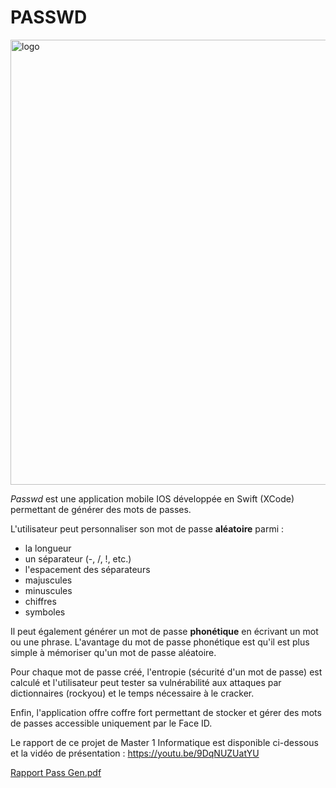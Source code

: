 # PASSWD 
<img width="716" height="712" alt="logo" src="https://github.com/user-attachments/assets/85eebf9a-adcd-4721-9ed8-52b59d99769b" />

*Passwd* est une application mobile IOS développée en Swift (XCode) permettant de générer des mots de passes. 

L'utilisateur peut personnaliser son mot de passe **aléatoire** parmi : 
- la longueur
- un séparateur (-, /, !, etc.)
- l'espacement des séparateurs
- majuscules
- minuscules
- chiffres
- symboles

Il peut également générer un mot de passe **phonétique** en écrivant un mot ou une phrase. L'avantage du mot de passe phonétique est qu'il est plus simple à mémoriser qu'un mot de passe aléatoire. 

Pour chaque mot de passe créé, l'entropie (sécurité d'un mot de passe) est calculé et l'utilisateur peut tester sa vulnérabilité aux attaques par dictionnaires (rockyou) et le temps nécessaire à le cracker.

Enfin, l'application offre coffre fort permettant de stocker et gérer des mots de passes accessible uniquement par le Face ID.

Le rapport de ce projet de Master 1 Informatique est disponible ci-dessous et la vidéo de présentation : https://youtu.be/9DqNUZUatYU

[Rapport Pass Gen.pdf](https://github.com/user-attachments/files/22311105/Rapport.Pass.Gen.pdf)



